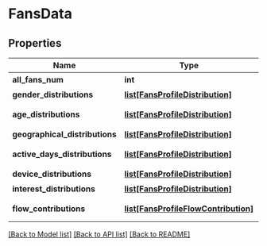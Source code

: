 # FansData

## Properties
Name | Type | Description | Notes
------------ | ------------- | ------------- | -------------
**all_fans_num** | **int** | 所有粉丝的数量 | 
**gender_distributions** | [**list[FansProfileDistribution]**](FansProfileDistribution.md) | 粉丝性别分布 item: [\&quot;1\&quot;,\&quot;2\&quot;] (男:1,女:2) | 
**age_distributions** | [**list[FansProfileDistribution]**](FansProfileDistribution.md) | 粉丝年龄分布 item: [\&quot;&lt;&#x3D;25\&quot;,\&quot;26-32\&quot;,\&quot;33-39\&quot;,\&quot;40-46\&quot;,\&quot;&gt;46\&quot;] | 
**geographical_distributions** | [**list[FansProfileDistribution]**](FansProfileDistribution.md) | 粉丝地域分布 item: [\&quot;北京\&quot;,\&quot;福建\&quot;,\&quot;香港\&quot;...] | 
**active_days_distributions** | [**list[FansProfileDistribution]**](FansProfileDistribution.md) | 粉丝活跃天数分布 item: [\&quot;0-1\&quot;,\&quot;2-5\&quot;,\&quot;6-10\&quot;,\&quot;11-31\&quot;] | 
**device_distributions** | [**list[FansProfileDistribution]**](FansProfileDistribution.md) | 粉丝设备分布 item: [\&quot;苹果\&quot;,\&quot;华为\&quot;,\&quot;三星\&quot;,\&quot;小米\&quot;...] | 
**interest_distributions** | [**list[FansProfileDistribution]**](FansProfileDistribution.md) | 粉丝兴趣分布 item: [\&quot;生活\&quot;\&quot;,\&quot;美食\&quot;,\&quot;旅行\&quot;...] | 
**flow_contributions** | [**list[FansProfileFlowContribution]**](FansProfileFlowContribution.md) | 粉丝流量贡献 flow: [\&quot;vv\&quot;,\&quot;like_cnt\&quot;,\&quot;comment_cnt\&quot;,\&quot;share_video_cnt\&quot;] | 

[[Back to Model list]](../README.md#documentation-for-models) [[Back to API list]](../README.md#documentation-for-api-endpoints) [[Back to README]](../README.md)

